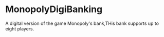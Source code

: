 # MonopolyDigiBanking
A digital version of the game Monopoly's bank,THis bank supports up to eight players.

